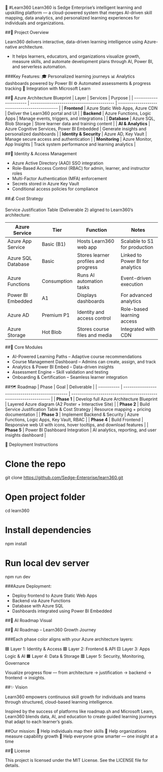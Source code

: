 🧠 #Learn360
Learn360 is Sedge Enterprise’s intelligent learning and upskilling platform — a cloud-powered system that merges AI-driven skill mapping, data analytics, and personalized learning experiences for individuals and organizations.

##🧭 Project Overview

Learn360 delivers interactive, data-driven learning intelligence using Azure-native architecture.
- It helps learners, educators, and organizations visualize growth, measure skills, and automate development plans through AI, Power BI, and serverless automation.

###Key Features:
🎓 Personalized learning journeys
📊 Analytics dashboards powered by Power BI
⚙️ Automated assessments & progress tracking
🔗 Integration with Microsoft Learn

##🧱 Azure Architecture Blueprint
| Layer                   | Services                                    | Purpose                                         |
| ----------------------- | ------------------------------------------- | ----------------------------------------------- |
| **Frontend**            | Azure Static Web Apps, Azure CDN            | Deliver the Learn360 portal and UI              |
| **Backend**             | Azure Functions, Logic Apps                 | Manage events, triggers, and integrations       |
| **Database**            | Azure SQL, Blob Storage                     | Store learner data and training content         |
| **AI & Analytics**      | Azure Cognitive Services, Power BI Embedded | Generate insights and personalized dashboards   |
| **Identity & Security** | Azure AD, Key Vault                         | Manage secure access and authentication         |
| **Monitoring**          | Azure Monitor, App Insights                 | Track system performance and learning analytics |

##🔐 Identity & Access Management

- Azure Active Directory (AAD) SSO integration
- Role-Based Access Control (RBAC) for admin, learner, and instructor roles
- Multi-Factor Authentication (MFA) enforcement
- Secrets stored in Azure Key Vault
- Conditional access policies for compliance

##💰 Cost Strategy

Service Justification Table (Deliverable 2) aligned to Learn360’s architecture:

| Azure Service      | Tier        | Function                             | Notes                            |
| ------------------ | ----------- | ------------------------------------ | -------------------------------- |
| Azure App Service  | Basic (B1)  | Hosts Learn360 web app               | Scalable to S1 for production    |
| Azure SQL Database | Basic       | Stores learner profiles and progress | Linked to Power BI for analytics |
| Azure Functions    | Consumption | Runs AI automation tasks             | Event-driven execution           |
| Power BI Embedded  | A1          | Displays dashboards                  | For advanced analytics           |
| Azure AD           | Premium P1  | Identity and access control          | Role-based learning access       |
| Azure Storage      | Hot Blob    | Stores course files and media        | Integrated with CDN              |

##🧩 Core Modules

- AI-Powered Learning Paths – Adaptive course recommendations
- Course Management Dashboard – Admins can create, assign, and track
- Analytics & Power BI Embed – Data-driven insights
- Assessment Engine – Skill validation and testing
- Onboarding & Certification – Seamless learner integration

##🗺 Roadmap
| Phase       | Goal                                              | Deliverable                                                         |
| ----------- | ------------------------------------------------- | ------------------------------------------------------------------- |
| **Phase 1** | Develop full Azure Architecture Blueprint         | Layered Azure diagram (A2 Poster + Interactive Site)                |
| **Phase 2** | Build Service Justification Table & Cost Strategy | Resource mapping + pricing documentation                            |
| **Phase 3** | Implement Backend & Security                      | Azure Functions, Logic Apps, Key Vault, RBAC                        |
| **Phase 4** | Build Frontend                                    | Responsive web UI with icons, hover tooltips, and download features |
| **Phase 5** | Power BI Dashboard Integration                    | AI analytics, reporting, and user insights dashboard                |

🚀 Deployment Instructions
# Clone the repo
git clone https://github.com/Sedge-Enterprise/learn360.git

# Open project folder
cd learn360

# Install dependencies
npm install

# Run local dev server
npm run dev

###Azure Deployment:

- Deploy frontend to Azure Static Web Apps
- Backend via Azure Functions
- Database with Azure SQL
- Dashboards integrated using Power BI Embedded

##🧭 AI Roadmap Visual

##🧩 AI Roadmap – Learn360 Growth Journey

###Each phase color aligns with your Azure architecture layers:

🟦 Layer 1: Identity & Access
🟩 Layer 2: Frontend & API
🟨 Layer 3: Apps Logic & AI
🟧 Layer 4: Data & Storage
🟥 Layer 5: Security, Monitoring, Governance

Visualize progress flow — from architecture → justification → backend → frontend → insights.

##✨ Vision

Learn360 empowers continuous skill growth for individuals and teams through structured, cloud-based learning intelligence.

Inspired by the success of platforms like roadmap.sh and Microsoft Learn, Learn360 blends data, AI, and education to create guided learning journeys that adapt to each learner’s goals.

##Our mission:
🔹 Help individuals map their skills
🔹 Help organizations measure capability growth
🔹 Help everyone grow smarter — one insight at a time

##📄 License

This project is licensed under the MIT License.
See the LICENSE file for details.
 
